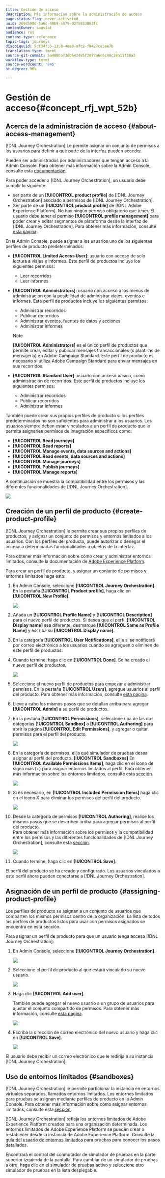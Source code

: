 ```yaml
---
title: Gestión de acceso
description: Más información sobre la administración de acceso
page-status-flag: never-activated
uuid: 269d590c-5a6d-40b9-a879-02f5033863fc
contentOwner: sauviat
audience: rns
content-type: reference
topic-tags: journeys
discoiquuid: 5df34f55-135a-4ea8-afc2-f9427ce5ae7b
translation-type: tm+mt
source-git-commit: 5a480ba736b642485f2078a6e6c40c28a11f38a3
workflow-type: tm+mt
source-wordcount: '845'
ht-degree: 96%

---
```



# Gestión de acceso{#concept_rfj_wpt_52b}

## Acerca de la administración de acceso {#about-access-management}

[!DNL Journey Orchestration] Le permite asignar un conjunto de permisos a los usuarios para definir a qué parte de la interfaz pueden acceder.

Pueden ser administrados por administradores que tengan acceso a la Admin Console. Para obtener más información sobre la Admin Console, consulte esta [documentación](https://helpx.adobe.com/es/enterprise/managing/user-guide.html).

Para poder acceder a [!DNL Journey Orchestration], un usuario debe cumplir lo siguiente:

* ser parte de un **[!UICONTROL product profile]** de [!DNL Journey Orchestration] asociado a permisos de [!DNL Journey Orchestration].
* Ser parte de un **[!UICONTROL product profile]** de [!DNL Adobe Experience Platform]. No hay ningún permiso obligatorio que tener. El usuario debe tener el permiso **[!UICONTROL profile management]** para poder crear y editar segmentos de plataforma desde la interfaz de [!DNL Journey Orchestration]. Para obtener más información, consulte [esta página](https://docs.adobe.com/content/help/es-ES/experience-platform/access-control/home.html#adobe-admin-console).

En la Admin Console, puede asignar a los usuarios uno de los siguientes perfiles de producto predeterminados:

* **[!UICONTROL Limited Access User]**: usuario con acceso de solo lectura a viajes e informes. Este perfil de productos incluye los siguientes permisos:
   * Leer recorridos
   * Leer informes

* **[!UICONTROL Administrators]**: usuario con acceso a los menús de administración con la posibilidad de administrar viajes, eventos e informes. Este perfil de productos incluye los siguientes permisos:
   * Administrar recorridos
   * Publicar recorridos
   * Administrar eventos, fuentes de datos y acciones
   * Administrar informes

   >[!NOTE]
   >
   >**[!UICONTROL Administrators]** es el único perfil de productos que permite crear, editar y publicar mensajes transaccionales (o plantillas de mensajería) en Adobe Campaign Standard. Este perfil de producto es necesario si utiliza Adobe Campaign Standard para enviar mensajes en sus recorridos.

* **[!UICONTROL Standard User]**: usuario con acceso básico, como administración de recorridos. Este perfil de productos incluye los siguientes permisos:
   * Administrar recorridos
   * Publicar recorridos
   * Administrar informes

También puede crear sus propios perfiles de producto si los perfiles predeterminados no son suficientes para administrar a los usuarios.
Los usuarios siempre deben estar vinculados a un perfil de producto que le permita asignarles permisos de integración específicos como:

* **[!UICONTROL Read journeys]**
* **[!UICONTROL Read reports]**
* **[!UICONTROL Manage events, data sources and actions]**
* **[!UICONTROL Read events, data sources and actions]**
* **[!UICONTROL Manage journeys]**
* **[!UICONTROL Publish journeys]**
* **[!UICONTROL Manage reports]**

A continuación se muestra la compatibilidad entre los permisos y las diferentes funcionalidades de [!DNL Journey Orchestration].

![](../assets/do-not-localize/journey_permission.png)

## Creación de un perfil de producto {#create-product-profile}

[!DNL Journey Orchestration] le permite crear sus propios perfiles de productos, y asignar un conjunto de permisos y entornos limitados a los usuarios. Con los perfiles del producto, puede autorizar o denegar el acceso a determinadas funcionalidades u objetos de la interfaz.

Para obtener más información sobre cómo crear y administrar entornos limitados, consulte la documentación de [Adobe Experience Platform](https://docs.adobe.com/content/help/es-ES/experience-platform/sandbox/ui/user-guide.html).

Para crear un perfil de producto, y asignar un conjunto de permisos y entornos limitados haga esto:

1. En Admin Console, seleccione **[!UICONTROL Journey Orchestration]**. En la pestaña **[!UICONTROL Product profile]**, haga clic en **[!UICONTROL New Profile]**.

   ![](../assets/do-not-localize/user_management_5.png)

1. Añada un **[!UICONTROL Profile Name]** y **[!UICONTROL Description]** para el nuevo perfil de productos. Si desea que el perfil **[!UICONTROL Display name]** sea diferente, desmarque **[!UICONTROL Same as Profile Name]** y escriba su **[!UICONTROL Display name]**.

1. En la categoría **[!UICONTROL User Notifications]**, elija si se notificará por correo electrónico a los usuarios cuando se agreguen o eliminen de este perfil de productos.

1. Cuando termine, haga clic en **[!UICONTROL Done]**. Se ha creado el nuevo perfil de productos.

   ![](../assets/do-not-localize/user_management_1.png)

1. Seleccione el nuevo perfil de productos para empezar a administrar permisos. En la pestaña **[!UICONTROL Users]**, agregue usuarios al perfil del producto. Para obtener más información, consulte [esta página](../about/access-management.md#assigning-product-profile).

1. Lleve a cabo los mismos pasos que se detallan arriba para agregar **[!UICONTROL Admin]** a su perfil de productos.

1. En la pestaña **[!UICONTROL Permissions]**, seleccione una de las dos categorías **[!UICONTROL Sandbox]** o **[!UICONTROL Authoring]** para abrir la página **[!UICONTROL Edit Permissions]**, y agregar o quitar permisos para el perfil del producto.

   ![](../assets/do-not-localize/user_management_7.png)

1. En la categoría de permisos, elija qué simulador de pruebas desea asignar al perfil del producto. **[!UICONTROL Sandboxes]** En **[!UICONTROL Available Permissions Items]**, haga clic en el icono de signo más (+) para asignar entornos limitados al perfil. Para obtener más información sobre los entornos limitados, consulte esta [sección](../about/access-management.md#sandboxes).

   ![](../assets/do-not-localize/user_management_8.png)

1. Si es necesario, en **[!UICONTROL Included Permission Items]** haga clic en el icono X para eliminar los permisos del perfil del producto.

   ![](../assets/do-not-localize/user_management_9.png)

1. Desde la categoría de permisos **[!UICONTROL Authoring]**, realice los mismos pasos que se describen arriba para agregar permisos al perfil del producto.
   <br>Para obtener más información sobre los permisos y la compatibilidad entre los permisos y las diferentes funcionalidades de [!DNL Journey Orchestration], consulte esta [sección](../about/access-management.md#about-access-management).

   ![](../assets/do-not-localize/user_management_10.png)

1. Cuando termine, haga clic en **[!UICONTROL Save]**.

El perfil del producto se ha creado y configurado. Los usuarios vinculados a este perfil ahora pueden conectarse a [!DNL Journey Orchestration].

## Asignación de un perfil de producto {#assigning-product-profile}

Los perfiles de producto se asignan a un conjunto de usuarios que comparten los mismos permisos dentro de la organización.
La lista de todos los perfiles de productos listos para usar con permisos asignados se encuentra en esta sección.

Para asignar un perfil de producto para que un usuario tenga acceso [!DNL Journey Orchestration]:

1. En Admin Console, seleccione **[!UICONTROL Journey Orchestration]**.

   ![](../assets/do-not-localize/user_management.png)

1. Seleccione el perfil de producto al que estará vinculado su nuevo usuario.

   ![](../assets/do-not-localize/user_management_2.png)

1. Haga clic **[!UICONTROL Add user]**.

   También puede agregar el nuevo usuario a un grupo de usuarios para ajustar el conjunto compartido de permisos. Para obtener más información, consulte [esta página](https://helpx.adobe.com/es/enterprise/using/user-groups.html).

   ![](../assets/do-not-localize/user_management_3.png)

1. Escriba la dirección de correo electrónico del nuevo usuario y haga clic en **[!UICONTROL Save]**.

   ![](../assets/do-not-localize/user_management_4.png)

El usuario debe recibir un correo electrónico que le redirija a su instancia [!DNL Journey Orchestration].

## Uso de entornos limitados {#sandboxes}

[!DNL Journey Orchestration] le permite particionar la instancia en entornos virtuales separados, llamados entornos limitados.
Los entornos limitados para pruebas se asignan mediante perfiles de producto en la Admin Console. Para obtener más información sobre cómo asignar entornos limitados, consulte esta [sección](../about/access-management.md#create-product-profile).

[!DNL Journey Orchestration] refleja los entornos limitados de Adobe Experience Platform creados para una organización determinada.
Los entornos limitados de Adobe Experience Platform se pueden crear o restablecer desde la instancia de Adobe Experience Platform. Consulte la [guía del usuario de entornos limitados](https://docs.adobe.com/content/help/es-ES/experience-platform/sandbox/ui/user-guide.html) para pruebas para conocer los pasos detallados.

Encontrará el control del conmutador de simulador de pruebas en la parte superior izquierda de la pantalla. Para cambiar de un simulador de pruebas a otro, haga clic en el simulador de pruebas activo y seleccione otro simulador de pruebas en la lista desplegable.
